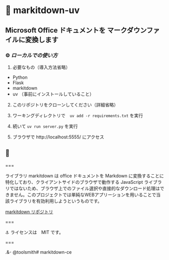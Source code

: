 # 📂 markitdown-uv

## Microsoft Office ドキュメントを マークダウンファイルに変換します

### ⚙️ *ローカルでの使い方*

1. 必要なもの（導入方法省略）
- Python
- Flask
- markitdown
- uv （事前にインストールしていること）
  
2. このリポジトリをクローンしてください（詳細省略）  

3. ワーキングディレクトリで　`uv add -r requirements.txt` を実行  

4. 続いて `uv run server.py` を実行  

5. ブラウザで http://localhost:5555/ にアクセス  


## 🚀

===

ライブラリ markitdown は office ドキュメントを Markdown に変換することに特化しており、クライアントサイドのブラウザで動作する JavaScript ライブラリではないため、ブラウザ上でのファイル選択や直接的なダウンロード処理はできません。このプロジェクトでは単純なWEBアプリーションを用いることで当該ライブラリを有効利用しようというものです。

[markitdown リポジトリ](https://github.com/microsoft/markitdown)


===

⚓️ ライセンスは　MIT です。

===

.&- @toolsmith# markitdown-ce

